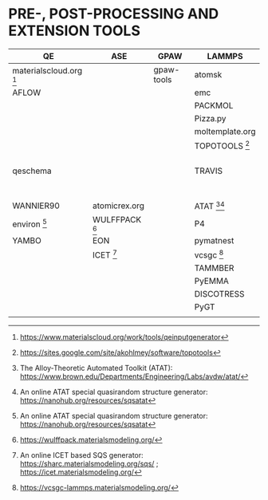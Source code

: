 
# PRE-, POST-PROCESSING AND EXTENSION TOOLS

|QE                     |ASE                                     |GPAW            |LAMMPS         |
|-----------------------|----------------------------------------|----------------|---------------|
|materialscloud.org [^1]|                                        |gpaw-tools      |atomsk         |
|AFLOW                  |                                        |                |emc            |
|                       |                                        |                |PACKMOL        |
|                       |                                        |                |Pizza.py       |
|                       |                                        |                |moltemplate.org|
|                       |                                        |                |TOPOTOOLS [^2] |
|                       |                                        |                |               |
|                       |                                        |                |               |
|                       |                                        |                |               |
|                       |                                        |                |               |
|qeschema               |                                        |                |TRAVIS         |
|                       |                                        |                |               |
|                       |                                        |                |               |
|                       |                                        |                |               |
|                       |                                        |                |               |
|                       |                                        |                |               |
|                       |                                        |                |               |
|                       |                                        |                |               |
|WANNIER90              |atomicrex.org                           |                |ATAT [^3][^4]  |
|environ [^4]           |WULFFPACK [^5]                          |                |P4             |
|YAMBO                  |EON                                     |                |pymatnest      |
|                       |ICET [^6]                               |                |vcsgc [^7]     |
|                       |                                        |                |TAMMBER        |
|                       |                                        |                |PyEMMA         |
|                       |                                        |                |DISCOTRESS     |
|                       |                                        |                |PyGT           |
|                       |                                        |                |               |

[^1]: https://www.materialscloud.org/work/tools/qeinputgenerator
[^2]: https://sites.google.com/site/akohlmey/software/topotools
[^3]: The Alloy-Theoretic Automated Toolkit (ATAT): https://www.brown.edu/Departments/Engineering/Labs/avdw/atat/
[^4]: An online ATAT special quasirandom structure generator: https://nanohub.org/resources/sqsatat
[^4]: http://www.quantum-environ.org/ 
[^5]: https://wulffpack.materialsmodeling.org/ 
[^6]: An online ICET based SQS generator: https://sharc.materialsmodeling.org/sqs/ ; https://icet.materialsmodeling.org/
[^7]: https://vcsgc-lammps.materialsmodeling.org/
